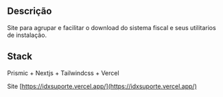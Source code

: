## Descrição
Site para agrupar e facilitar o download do sistema fiscal e seus utilitarios de instalação.

## Stack
Prismic + Nextjs + Tailwindcss + Vercel

Site [https://idxsuporte.vercel.app/](https://idxsuporte.vercel.app/) 

